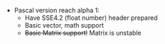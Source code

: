 - Pascal version reach alpha 1:
  + Have SSE4.2 (float number) header prepared
  + Basic vector, math support
  + ~~Basic Matrix support!~~ Matrix is unstable
